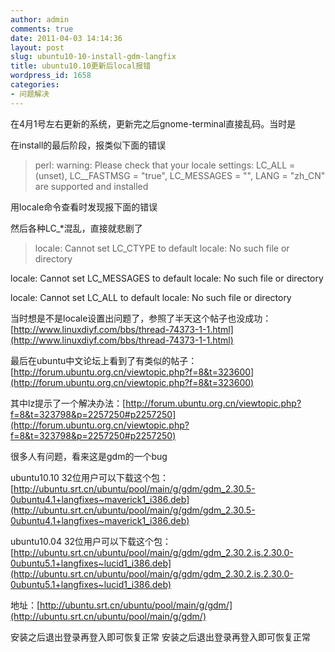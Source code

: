 ```yaml
---
author: admin
comments: true
date: 2011-04-03 14:14:36
layout: post
slug: ubuntu10-10-install-gdm-langfix
title: ubuntu10.10更新后local报错
wordpress_id: 1658
categories:
- 问题解决
---
```


在4月1号左右更新的系统，更新完之后gnome-terminal直接乱码。当时是

在install的最后阶段，报类似下面的错误

> perl: warning: Please check that your locale settings: LC_ALL = (unset), LC__FASTMSG = "true", LC_MESSAGES = "", LANG = "zh_CN" are supported and installed

用locale命令查看时发现报下面的错误

然后各种LC_*混乱，直接就悲剧了

> locale: Cannot set LC_CTYPE to default locale: No such file or directory  

locale: Cannot set LC_MESSAGES to default locale: No such file or directory  

locale: Cannot set LC_ALL to default locale: No such file or directory

当时想是不是locale设置出问题了，参照了半天这个帖子也没成功：[http://www.linuxdiyf.com/bbs/thread-74373-1-1.html](http://www.linuxdiyf.com/bbs/thread-74373-1-1.html)

最后在ubuntu中文论坛上看到了有类似的帖子：[http://forum.ubuntu.org.cn/viewtopic.php?f=8&t=323600](http://forum.ubuntu.org.cn/viewtopic.php?f=8&t=323600)

其中lz提示了一个解决办法：[http://forum.ubuntu.org.cn/viewtopic.php?f=8&t=323798&p=2257250#p2257250](http://forum.ubuntu.org.cn/viewtopic.php?f=8&t=323798&p=2257250#p2257250)

很多人有问题，看来这是gdm的一个bug

ubuntu10.10 32位用户可以下载这个包：[http://ubuntu.srt.cn/ubuntu/pool/main/g/gdm/gdm_2.30.5-0ubuntu4.1+langfixes~maverick1_i386.deb](http://ubuntu.srt.cn/ubuntu/pool/main/g/gdm/gdm_2.30.5-0ubuntu4.1+langfixes~maverick1_i386.deb)

ubuntu10.04 32位用户可以下载这个包：[http://ubuntu.srt.cn/ubuntu/pool/main/g/gdm/gdm_2.30.2.is.2.30.0-0ubuntu5.1+langfixes~lucid1_i386.deb](http://ubuntu.srt.cn/ubuntu/pool/main/g/gdm/gdm_2.30.2.is.2.30.0-0ubuntu5.1+langfixes~lucid1_i386.deb)

地址：[http://ubuntu.srt.cn/ubuntu/pool/main/g/gdm/](http://ubuntu.srt.cn/ubuntu/pool/main/g/gdm/)

安装之后退出登录再登入即可恢复正常
安装之后退出登录再登入即可恢复正常
